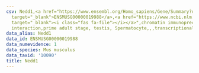 ```yaml
---
csv: Nedd1,<a href="https://www.ensembl.org/Homo_sapiens/Gene/Summary?db=core;g=ENSMUSG00000019988"
  target="_blank">ENSMUSG00000019988</a>,<a href="https://www.ncbi.nlm.nih.gov/pubmed/25450459"
  target="_blank"><i class="fas fa-file"></i></a>",chromatin immunoprecipitation assay,direct
  interaction,prime adult stage, testis, Spermatocyte,,,transcriptional regulation,
data_alias: Nedd1
data_id: ENSMUSG00000019988
data_numevidence: 1
data_species: Mus musculus
data_taxid: '10090'
title: Nedd1
---
```

